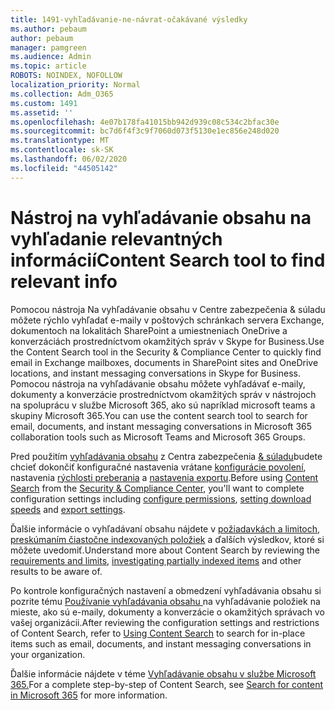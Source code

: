 ```yaml
---
title: 1491-vyhľadávanie-ne-návrat-očakávané výsledky
ms.author: pebaum
author: pebaum
manager: pamgreen
ms.audience: Admin
ms.topic: article
ROBOTS: NOINDEX, NOFOLLOW
localization_priority: Normal
ms.collection: Adm_O365
ms.custom: 1491
ms.assetid: ''
ms.openlocfilehash: 4e07b178fa41015bb942d939c08c534c2bfac30e
ms.sourcegitcommit: bc7d6f4f3c9f7060d073f5130e1ec856e248d020
ms.translationtype: MT
ms.contentlocale: sk-SK
ms.lasthandoff: 06/02/2020
ms.locfileid: "44505142"
---
```

# <a name="content-search-tool-to-find-relevant-info"></a><span data-ttu-id="fa7d4-102">Nástroj na vyhľadávanie obsahu na vyhľadanie relevantných informácií</span><span class="sxs-lookup"><span data-stu-id="fa7d4-102">Content Search tool to find relevant info</span></span>

<span data-ttu-id="fa7d4-103">Pomocou nástroja Na vyhľadávanie obsahu v Centre zabezpečenia & súladu môžete rýchlo vyhľadať e-maily v poštových schránkach servera Exchange, dokumentoch na lokalitách SharePoint a umiestneniach OneDrive a konverzáciách prostredníctvom okamžitých správ v Skype for Business.</span><span class="sxs-lookup"><span data-stu-id="fa7d4-103">Use the Content Search tool in the Security & Compliance Center to quickly find email in Exchange mailboxes, documents in SharePoint sites and OneDrive locations, and instant messaging conversations in Skype for Business.</span></span> <span data-ttu-id="fa7d4-104">Pomocou nástroja na vyhľadávanie obsahu môžete vyhľadávať e-maily, dokumenty a konverzácie prostredníctvom okamžitých správ v nástrojoch na spoluprácu v službe Microsoft 365, ako sú napríklad microsoft teams a skupiny Microsoft 365.</span><span class="sxs-lookup"><span data-stu-id="fa7d4-104">You can use the content search tool to search for email, documents, and instant messaging conversations in Microsoft 365 collaboration tools such as Microsoft Teams and Microsoft 365 Groups.</span></span>


<span data-ttu-id="fa7d4-105">Pred použitím [vyhľadávania obsahu](https://sip.protection.office.com/contentsearchbeta?ContentOnly=1) z Centra zabezpečenia [& súladu](https://sip.protection.office.com/homepage)budete chcieť dokončiť konfiguračné nastavenia vrátane [konfigurácie povolení](https://docs.microsoft.com/microsoft-365/compliance/permissions-filtering-for-content-search), nastavenia [rýchlosti preberania](https://docs.microsoft.com/microsoft-365/compliance/increase-download-speeds-when-exporting-ediscovery-results) a [nastavenia exportu](https://docs.microsoft.com/microsoft-365/compliance/disable-reports-when-you-export-content-search-results).</span><span class="sxs-lookup"><span data-stu-id="fa7d4-105">Before using [Content Search](https://sip.protection.office.com/contentsearchbeta?ContentOnly=1) from the [Security & Compliance Center](https://sip.protection.office.com/homepage), you'll want to complete configuration settings including [configure permissions](https://docs.microsoft.com/microsoft-365/compliance/permissions-filtering-for-content-search), [setting download speeds](https://docs.microsoft.com/microsoft-365/compliance/increase-download-speeds-when-exporting-ediscovery-results) and [export settings](https://docs.microsoft.com/microsoft-365/compliance/disable-reports-when-you-export-content-search-results).</span></span>

<span data-ttu-id="fa7d4-106">Ďalšie informácie o vyhľadávaní obsahu nájdete v [požiadavkách a limitoch,](https://docs.microsoft.com/microsoft-365/compliance/limits-for-content-search) [preskúmaním čiastočne indexovaných položiek](https://docs.microsoft.com/microsoft-365/compliance/investigating-partially-indexed-items-in-ediscovery) a ďalších výsledkov, ktoré si môžete uvedomiť.</span><span class="sxs-lookup"><span data-stu-id="fa7d4-106">Understand more about Content Search by reviewing the [requirements and limits](https://docs.microsoft.com/microsoft-365/compliance/limits-for-content-search), [investigating partially indexed items](https://docs.microsoft.com/microsoft-365/compliance/investigating-partially-indexed-items-in-ediscovery) and other results to be aware of.</span></span>

<span data-ttu-id="fa7d4-107">Po kontrole konfiguračných nastavení a obmedzení vyhľadávania obsahu si pozrite tému [Používanie vyhľadávania obsahu </a> na vyhľadávanie položiek na mieste, ako sú e-maily, dokumenty a konverzácie o okamžitých správach vo vašej organizácii](https://docs.microsoft.com/microsoft-365/compliance/content-search).</span><span class="sxs-lookup"><span data-stu-id="fa7d4-107">After reviewing the configuration settings and restrictions of Content Search, refer to [Using Content Search</a> to search for in-place items such as email, documents, and instant messaging conversations in your organization](https://docs.microsoft.com/microsoft-365/compliance/content-search).</span></span>

<span data-ttu-id="fa7d4-108">Ďalšie informácie nájdete v téme [Vyhľadávanie obsahu v službe Microsoft 365.](https://docs.microsoft.com/microsoft-365/compliance/search-for-content)</span><span class="sxs-lookup"><span data-stu-id="fa7d4-108">For a complete step-by-step of Content Search, see [Search for content in Microsoft 365](https://docs.microsoft.com/microsoft-365/compliance/search-for-content) for more information.</span></span>
